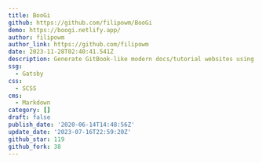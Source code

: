 ```yaml
---
title: BooGi
github: https://github.com/filipowm/BooGi
demo: https://boogi.netlify.app/
author: filipowm
author_link: https://github.com/filipowm
date: 2023-11-28T02:40:41.541Z
description: Generate GitBook-like modern docs/tutorial websites using Gatsby
ssg:
  - Gatsby
css:
  - SCSS
cms:
  - Markdown
category: []
draft: false
publish_date: '2020-06-14T14:48:56Z'
update_date: '2023-07-16T22:59:20Z'
github_star: 119
github_fork: 38
---
```

